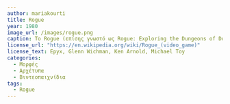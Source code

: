 ```yaml
---
author: mariakourti
title: Rogue
year: 1980
image_url: /images/rogue.png
caption: Το Rogue (επίσης γνωστό ως Rogue: Exploring the Dungeons of Doom) είναι ένα dungeon crawling videogame των Michael Toy και Glenn Wichman με μεταγενέστερες συνεισφορές του Ken Arnold. Το Rogue αναπτύχθηκε αρχικά γύρω στο 1980 για Unix-based mainframe systems ως ένα εκτελέσιμο αρχείο που διανέμεται ελεύθερα. Έκτοτε έχουν δημιουργηθεί πρόσθετες θύρες σε σύγχρονα συστήματα από τρίτους που χρησιμοποιούν τον ανοιχτό πλέον πηγαίο κώδικα του παιχνιδιού.
license_url: "https://en.wikipedia.org/wiki/Rogue_(video_game)" 
license_text: Epyx, Glenn Wichman, Ken Arnold, Michael Toy
categories:
  - Μορφές
  - Αρχέτυπα
  - Βιντεοπαιχνίδια
tags:
  - Rogue
---
```

